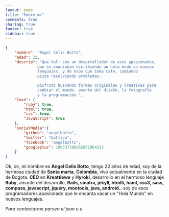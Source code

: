 ```yaml
---
layout: page
title: "Sobre mi"
comments: true
sharing: true
footer: true
sidebar: true
---
```


``` json Sobre mi
{
	"nombre": "Angel Celis Botto",
	"edad": 22,
	"descrip": "Que tal! soy un desarrollador de esos apasionados, 
			  que se emocionan escribiendo un hola mudo en nuevos 
			  lenguajes, y de esos que toma cafe, comiendo 
			  pizza resolviendo problemas.

			  Disfruto buscando formas originales y creativas para 
			  cambiar el mundo. amante del diseño, la fotografía 
			  y la programación.",
	"love": {
		"ruby": true,
		"html": true,
		"css": true,
		"JavaScript": true
	},
	"socialMedia":{
		"github": "angelbotto",
		"twitter": "bottico",
		"facebook": "angelbotto",
		"googleplus": 100537306662051964513
	}
}

```

Ok, ok, mi nombre es **Angel Celis Botto**, tengo 22 años de edad, soy de la hermosa ciudad de **Santa marta**, **Colombia**, vivo actualmente en la ciudad de Bogota. **CEO** en **Kreattiewe** y **Hyroki**, desarrollo en el hermoso lenguaje **Ruby**, amante del desarrollo, **Rails, sinatra, jekyll, html5, haml, css3, sass, compass, javascript, jquery, mootools, java, android..** soy de esos programadores apasionado que le encanta sacar un "Hola Mundo" en nuevos lenguajes. 

*Para contactarme parsea el json u.u*